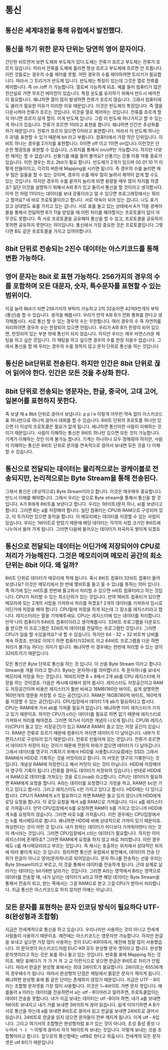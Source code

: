 # 통신

## 통신은 세계대전을 통해 유럽에서 발전했다.
## 통신을 하기 위한 문자 단위는 당연히 영어 문자이다.
간단한 비트먼저 보면 도체와 부도체가 있다.도체는 전류가 흐르고 부도체는 전류가 흐르지 않습니다.
따라서 전류를 도체에 흘리면 항상 흐르고 부도체에 흐르면 안 흐릅니다. 이런 것들로는 경우의 수를 제어를 못함. 어떤 경우의 수를 제어하려면 트리거가 필요합니다. 따라서 그 트리거가 반도체 입니다.
반도체는 특징이 있는데 그것은 열로 전류를 제어합니다.  즉 on /off 가 가능합니다.  열로써 가능하게 되죠. 예를 들어 컴퓨터가 많은 전산실로 가면 무조건 에어컨이 있습니다. 특정 온도를 유지하기 위해서 반드시 에어컨이 필요합니다. 왜냐하면 열이 많이 발생하면 전류가 흐르지 않습니다. 그래서 컴퓨터에도 쿨러가 필요한 이유가 이러한 이유 때문입니다.
이것은 반도체의 특징입니다. 즉 열을 다운시켜야 전류가 흐르는 것입니다. 이것을 열로 제어하는 것입니다. 전류를 흐르게 할지 아니면 흐르지 않게 할지. 이게 반도체 입니다. 그럼 이 반도체 하나가지고 할 수 있는게 하나가 있습니다.
전류가 흐르면 1이라고 표현을 합니다. 왜냐하면 인간은 추상화를 하기 때문입니다. 전류가 흐르지 않으면 0이라고 표현합니다. 따라서 이 반도체 하나는 0 과1을 표현할 수 있기 때문에 bit 라고 부릅니다.
컴퓨터에서 가장 작은 단위입니다. 이 비트 하나는 경우를 2가지를 표현합니다. 0이면 off 이고 1이면 on입니다.이런것은 단순한 형광등을 표현할 수 있습니다.
스위치를 통해서 on/off만 가능합니다. 하지만 다양한 제어는 할 수 없습니다. 선풍기를 예를 들어 볼까요?  선풍기는 강풍 미풍 약풍 종료가 있습니다. 이런 경우는 최소 2bit가 필요 합니다. 반도체가 2개가 있으며 00 01 10 11 이렇게 만들어지고, 각각의 버튼에 Mapping을 시키면 됩니다.
즉 경우의 수를 늘리면 매우 많은 일들을 할 수 있는 것이며, 경우의 수를 매우 많이 늘려서 제약이 없게 할 수도 있는 것입니다. 하지만 경우의 수를 끝까지 늘리게 되면 용량을 매우 많이 차지를 하겠죠?
일단 이것을 설명하기 위해서 A와 B가 있고 둘이서 통신을 할 것이라고 생각합시다.
아까 전 처럼 11이라는 데이터를 보내 강풍이라고 알 수 있으면 프로그래밍에서는 뭐라고 할까요?
네 바로 프로토콜이라고 합니다. 서로 약속이 되어 있는 겁니다. 나도 표가 있고 상대방도 표를 가지고 있는 겁니다. 서로 표를 들고 있는 상태에서 A가 11을 광케이블을 통해서 전달하면 B가 11을 받았을 때 어떤 처리를 해야할지는 프로토콜이 없이 아무것도 못합니다.
즉 서로 프로토콜을 공유해야 통신을 할 수 있고, 프로토콜을 공유하지 못하면 공유하지 못한다는 의미입니다. 통신에서 가장 중요한 것은 프로토콜입니다 그렇다면 B도 같은 프로토콜을 가지고 있어야합니다.

## 8bit 단위로 전송되는 2진수 데이터는 아스키코드를 통해 변환 가능하다.
## 영어 문자는 8bit 로 표현 가능하다. 256가지의 경우의 수를 포함하며 모든 대문자, 숫자, 특수문자를 표현할 수 있는 범위이다.
이걸 늘려 8bit가 되면 256가지의 부탁이 가능하고 2의 32승이면 42억9천개의 부탁(통신)을 할 수 있습니다. 생각을 해봅시다. 우리가 만약 A와 B가 전화 통화를 한다고 생각해봅시다. 서로 통신 할 수 있는 경우의 수는 무한합니다. 여러 경우의 수 즉 자연어를 처리하려면 경우의 수는 한정되어 있으면 안됩니다. 우리가 A와 B가 한정이 되어 있으면, 한정되어 있는 부분 밖에 통신이 되지 않습니다.
하지만 우리는 매우 자연스러운 채팅을 하고 싶은 것입니다. 이 채팅을 하고 싶으면 경우의 수를 한정 지을수 없습니다.
그래서 통신을 할 때 우리는 경우의 수를 정하지 않고 문자 단위로 통신을 하는 것입니다

## 통신은 bit단위로 전송된다. 하지만 인간은 8bit 단위로 끊어 읽어야 한다. 인간은 모든 것을 추상화 한다.
## 8bit 단위로 전송되는 영문자는, 한글, 중국어, 고대 고어, 일본어를 표현하지 못한다.
즉 보낼 때 a 8bit 단위로 끊어서 보냅니다. p p l e 이렇게 아무런 약속 없이 아스키코드표 하나만으로 하나씩 끊어서 대화를 할 수 있습니다. 8비트 단위의 프로토콜 하나만 있으면 더 이상의 프로토콜은 필요가 없게 됩니다. 왜냐하면 통신이란 사람이 이해하는 것이기 때문입니다.
사람이 이해하는 통신은 8비트 하나만 있으면 모든 것이 가능합니다. 기계가 이해하는 것인 이게 불가능 합니다. 기계는 하나하나 모두 정해줘야 하지만, 사람이 이해하는 통신은 8비트 단위로 문자를 연속적으로 끊어서 보내면 모든 것을 다 이해할 수 있습니다.

## 통신으로 전달되는 데이터는 물리적으로는 광케이블로 전송되지만, 논리적으로는 Byte Stream을 통해 전송된다.
그래서 통신은 (추상적으로) Byte Stream이라고 합니다. 이것은 매우매우 중요합니다. 반드시 이해를 해야합니다. 그래서 우리는 앞으로 Byte stream을 통해서 통신을 할 것 입니다. A가 B에게 8비트를 보낸다고 합니다. 우리는 1바이트(문자 하나, a)를 보낸다고 합니다. 그러면 B는 a를 저장해야 합니다.
일단 컴퓨터는 CPU와 RAM으로 구성되어 있고, 이 두가지만 있으면 동작을 합니다. 이 메모리에는 데이터를 저장할 수 있는 서랍이 있습니다. 우리는 1바이트로 받았기 때문에 해당 데이터는 각각의 서랍 크기인 8비트에 나누어서 들어 가게 됩니다.  그러면 다음에 들어오는 데이터가 차곡차곡 쌓이게 되겠죠

## 통신으로 전달되는 데이터는 어딘가에 저장되어야 CPU로 처리가 가능해진다. 그것은 메모리이며 메모리 공간의 최소 단위는 8bit 이다. 왜 일까?
8비트 단위로 데이터가 메모리에 적재 됩니다. 혹시 8비트 컴퓨터 32비트 컴퓨터 들어보셨나요?
이것은 메모리에서 한 번에 몇비트를 들고 올 수 있냐를 뜻하는 의미 입니다. 즉 여기에 있는 n비트를 한번에 들고와서 처리할 수 있으면 n비트 컴퓨터라고 하는 것입니다. CPU가 처리할 수 있는 최소단위가 있는 것입니다.
만약 16비트 컴퓨터가 있으면 메모리에 있는 2개의 서랍을 가져와서 처리를 하겠죠? 2개의 데이터를 가져와서 임시로 어딘가에 저장을 해야 합니다. CPU밑에 저장을 하게 되는데 그 장소를 레지스터라고 합니다. 레지스터라는 말을 기억해주세요. CPU는 레지스터에 있는 데이터를 처리합니다.
만약 나의 컴퓨터가 64비트 컴퓨터이라고 생각해봅시다. 32비트 프로그램을 다운로드를 받으면  이 프로그램은 32비트씩 데이터를 전달하는 프로그램인 것입니다.  그러면 CPU가 일을 할 수있을까요?
네 할 수 있습니다. 하지만 64 - 32 = 32 비트씩 낭비를 계속 하겠죠. 반대로 이야기 하면 컴퓨터가32비트 이고 64비트 프로그램을 다운 하면 처리가 불가능 하다는 의미가 됩니다.
왜냐하면 이 경우에는 한번에 처리할 수 있는 양이 32비트이기 때문입니다.

모든 통신은 Byte 단위로 통신을 하는 것 입니다. 이 선을 Byte Stream 이라고 합니다. Stream을 개울 이라고 합니다. Byte는 문자하나를 의미합니다.
즉 문자하나를 보내서 메모리에 저장을 하는 것입니다. 16비트이면 8 + 8해서 2개 ab를 CPU 레지스터에 저장을 하는 것이겠죠. 다음은 캐시에 대해서 알아 봅시다.
레지스터도 저장공간이고 RAM도 저장공간이며 비용은 레지스터가 훨씬 비싸고 16MB(160만 바이트, 쉽게 설명하면 160만개의 영문을 저장할 수 있는 공간)입니다. RAM은 16GB(160억 바이트, 160억개를 저장할 수 있는 공간)입니다. CPU입장에서 데이터 1개 ab가 필요하다고 합시다.
CPU는 RAM에게 가서 ab를 가져올 필요가 없습니다. 왜냐하면 이미 레지스터가 가지고 있기 때문이죠. 하지만 CPU가 c라는 데이터를 필요로 하면 없기 때문에 레지스터로 가져와서 처리를 해야겠죠.
그러면 여기서 이러한 개념이 나오게 됩니다.
CPU와 레지스터(CPU가 들고 있는 저장공간)가 있고 RAM과 RAM이 들고 있는 저장 공간이 있습니다. RAM은 전류로 흐르기 때문에 컴퓨터가 꺼지면 데이터가 다 날아갑니다. 내부가 트랜지스터로 구성되어 있기 때문입니다. 전류로 만들어져 있는 것입니다. 전류가 흐르면서 데이터가 저장이 되는 것이기 때문에 전원의 파워가 없으면 데이터가 다 날아갑니다. 그래서 데이터를 영구히 기록하기 위해서 HDD를 사용합니다(요즘에는 SSD) 그래서 RAM에서 HDD로 기록하는 것을 커밋이라고 합니다. 이 커밋은 영구히 기록한다는 것입니다.
개념상 RAM에 저장한다고 해서 커밋이 되는 것이 아닙니다. HDD에 저장해야지 영구히 기록이 됩니다.(전류를 끊어도 데이터가 저장되어 있습니다.) 반대로 HDD에서 RAM으로 데이터를 가져오는 것을 로드(road) 라고합니다. CPU는 데이터가 필요하면 RAM에게 요청을 합니다.
A라는 데이터를 요청했다고 가정을 하고, RAM은 bc만 가지고 있다고 합시다. 그리고 레지스터도 c만 가지고 있다고 합시다. HDD에는 다 있다고 합시다.
CPU가 RAM에게 a가 필요하다고 하면 RAM은 들고 있지 않으니까 HDD에게 로딩 요청을 합니다.
이 로딩 요청을 해서 a를 RAM으로 가져옵니다. 다시 a를 레지스터로 가져옵니다.
만약 CPU입장에서 b를 요청하면 RAM이 b를 가지고 있으니까 HDD에게 b를 요청하지 않습니다.
그러면 바로 b를 가져옵니다. 이런 경우에는 CPU입장에서는 b를 캐시메모리로 봅니다.
왜냐하면 HDD에 비해 상대적으로 가까이 있기 때문이죠. 캐싱한다는 것이 이런 것 입니다.
내가 원하는 데이터가 어디보다 가까워야한다 라는 것이 캐시라는 것입니다. 그러면 CPU입장에서 c라는 데이터가 필요합니다. 하지만 이미 레지스터에 존재하죠? 그러면 RAM에게 요청을 하지 않고 바로 처리합니다. 이런 경우에도 c를 캐시메모리라고 부르는 것입니다.
즉 캐시는 호출하는 위치에서 상대적인 위치에 따라 불리게 되는 것 입니다.
정리하면 통신은 유럽에서 발전해서, 데이터의 전송 단위가 한글이 아니고 영어(문자하나)로 되어있습니다. 문자 하나를 전송하는 선을 우리는 Byte Stream이라고 부르고, 이 것을 통해서 데이터를 전송하게 됩니다. 근데 실제로 날라가는 데이터는 bit가8번 날라가는 것입니다.
그러면 A라는 영역에서 B라는 영역으로 데이터를 전송할 때, 내가 날리는 데이터가 a라고 하면 해당 데이터는 Byte Stream을 통해서 전송이 되고,  받는 쪽에서는 그걸 RAM으로 받고 그걸 CPU가 받아서 처리합니다.
지금 통신은 아스키코드로 하지 않지만 아예는 아닙니다.

## 모든 문자를 표현하는 문자 인코딩 방식이 필요하다 UTF-8(완성형과 조합형)
지금은 전세계적으로 통신을 하고 있습니다. 우리나라만 사용하는 것이 아니고 전세계 사람들이 사용하기 때문이죠. 예전에는 아스키코드는 영문자만 가능합니다. 하지만 한글을 보내고 싶으면 가장 많이 사용하는 것이 EUC-KR이여서, 예전에 정말 많이 사용했습니다. 이 문자셋이 아스키코드처럼 EUC-KR 모두 완성형 문자 셋이라고 합니다.
완성형 문자셋이라고 하는 것은 표를 하나 들고 있는 것입니다. 번호를 표에 Mapping 하는 것이죠. 해당 표에다가 가 갸 거 겨 고 교 이런식으로 넣으면 한글은 8비트로 처리가 안됩니다.
따라서 한글은 완성형 표에서는 최대 2바이트가 필요합니다. 2바이트는 65536개의 경우에수가 됩니다.
따라서 완성형의 단점은 채팅에서 뵑같은 문자가 깨지게 됩니다. 왜냐하면 완성형 표에 뵑 같은 단어는 존재하지 않았기 때문입니다. 지금은 UTF - 8이라는 조합형 문자셋을 가장 많이 사용합니다.
이것은 1~4바이트 가변 문자 셋입니다. 예를들어 a 이라는 데이터를 전송하면서 a는 utf - 8이야라고 알려주면, 프로토콜없이는 데이터 전송을 못합니다.
내가 지금 보내는 데이터는 utf -8이야 하면, 내가 a를 보내면 1바이트 보내지고 내가 가를 보내면 3바이트씩 끊어 읽습니다. 쉽게 이야기하면 A B가 서로 통신을 하는데 a를 보내면 8비트로 끊어서 읽고 한글을 보내면 24비트로 끊어서 읽습니다.
24비트로 한글을 읽지 않으면 문자들이 전부 깨지게 됩니다. 이게 utf - 8입니다.
그리고 여기서의 조합형은 완성형처럼 표가 있는 것이 아니라, 초성 중성 종성 나누어서 ㄱ ㅏ ㄱ 이렇게 끊어서 각각 1바이트씩 보내는 것입니다. 이렇게 보내는 것을 조합형이라고 합니다. 앞으로의 통신할때는 utf8로 한다고 외웁시다. 전세계의 모든 문자셋은 utf 8이기 때문입니다

